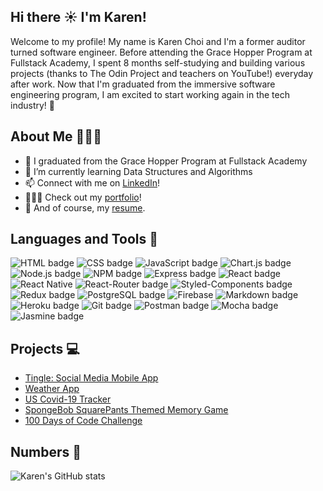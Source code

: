 ## Hi there ☀️ I'm Karen!

Welcome to my profile! My name is Karen Choi and I'm a former auditor turned software engineer. Before attending the Grace Hopper Program at Fullstack Academy, I spent 8 months self-studying and building various projects (thanks to The Odin Project and teachers on YouTube!) everyday after work. Now that I'm graduated from the immersive software engineering program, I am excited to start working again in the tech industry! 🥳

## About Me 👩🏻‍💻

- 🔭 I graduated from the Grace Hopper Program at Fullstack Academy
- 🌱 I’m currently learning Data Structures and Algorithms
- 📫 Connect with me on <a href="https://www.linkedin.com/in/seungahchoi/" target="_blank">LinkedIn</a>!
- 👩🏻‍💻 Check out my <a href="https://devkarenc.github.io/karen-portfolio-v1/" target="_blank">portfolio</a>!
- 📝 And of course, my <a href="https://drive.google.com/file/d/1WbT-pRv3BDcf9I09Dwdl31FWdmhfHfFu/view" target="_blank">resume</a>.

## Languages and Tools 🔨

<p>
<img src="https://img.shields.io/badge/HTML5-E34F26?style=for-the-badge&logo=html5&logoColor=white" alt="HTML badge" style="vertical-align:top margin: 6px 4px">
<img src="https://img.shields.io/badge/CSS3-1572B6?style=for-the-badge&logo=css3&logoColor=white" alt="CSS badge" style="vertical-align:top margin: 6px 4px">
<img src="https://img.shields.io/badge/JavaScript-323330?style=for-the-badge&logo=javascript&logoColor=F7DF1E" alt="JavaScript badge" style="vertical-align:top margin: 6px 4px">
<img src="https://img.shields.io/badge/ChartJS-FF6384?style=for-the-badge&logo=chart-dot-js&logoColor=white" alt="Chart.js badge" style="vertical-align:top margin: 6px 4px">
<img src="https://img.shields.io/badge/Node.js-43853D?style=for-the-badge&logo=node-dot-js&logoColor=white" alt="Node.js badge" style="vertical-align:top margin: 6px 4px">
<img src="https://img.shields.io/badge/npm-CB3837?style=for-the-badge&logo=npm&logoColor=white" alt="NPM badge" style="vertical-align:top margin: 6px 4px">
<img src="https://img.shields.io/badge/Express.js-000000?style=for-the-badge&logo=express&logoColor=white" alt="Express badge" style="vertical-align:top margin: 6px 4px">
<img src="https://img.shields.io/badge/React-20232A?style=for-the-badge&logo=react&logoColor=61DAFB" alt="React badge" style="vertical-align:top margin: 6px 4px">
<img src="https://img.shields.io/badge/react_native-%2320232a.svg?style=for-the-badge&logo=react&logoColor=%2361DAFB" alt="React Native" style="vertical-align:top margin: 6px 4px">
<img src="https://img.shields.io/badge/React_Router-CA4245?style=for-the-badge&logo=react-router&logoColor=white" alt="React-Router badge" style="vertical-align:top margin: 6px 4px">
<img src="https://img.shields.io/badge/styled--components-DB7093?style=for-the-badge&logo=styled-components&logoColor=white" alt="Styled-Components badge" style="vertical-align:top margin: 6px 4px">
<img src="https://img.shields.io/badge/Redux-593D88?style=for-the-badge&logo=redux&logoColor=white" alt="Redux badge" style="vertical-align:top margin: 6px 4px">
<img src="https://img.shields.io/badge/PostgreSQL-316192?style=for-the-badge&logo=postgresql&logoColor=white" alt="PostgreSQL badge" style="vertical-align:top margin: 6px 4px">
<img src="https://img.shields.io/badge/firebase-%23039BE5.svg?style=for-the-badge&logo=firebase" alt="Firebase" style="vertical-align:top margin: 6px 4px">
<img src="https://img.shields.io/badge/Markdown-000000?style=for-the-badge&logo=markdown&logoColor=white" alt="Markdown badge" style="vertical-align:top margin: 6px 4px">
<img src="https://img.shields.io/badge/Heroku-430098?style=for-the-badge&logo=heroku&logoColor=white" alt="Heroku badge" style="vertical-align:top margin: 6px 4px">
<img src="https://img.shields.io/badge/Git-F05032?style=for-the-badge&logo=git&logoColor=white" alt="Git badge" style="vertical-align:top margin: 6px 4px">
<img src="https://img.shields.io/badge/Postman-FF6C37?style=for-the-badge&logo=Postman&logoColor=white" alt="Postman badge" style="vertical-align:top margin: 6px 4px">
<img src="https://img.shields.io/badge/-mocha-%238D6748?style=for-the-badge&logo=mocha&logoColor=white" alt="Mocha badge" style="vertical-align:top margin: 6px 4px"/>
<img src="https://img.shields.io/badge/jasmine-%238A4182.svg?style=for-the-badge&logo=jasmine&logoColor=white" alt="Jasmine badge" style="vertical-align:top margin: 6px 4px"/>

<!-- <img src="" alt="Sequelize badge" style="vertical-align:top margin: 6px 4px"> -->
</p>

## Projects 💻

- [Tingle: Social Media Mobile App](https://github.com/03-cs-wockys-waywards/capstone)
- [Weather App](https://github.com/DevKarenC/weather-app)
- [US Covid-19 Tracker](https://github.com/DevKarenC/covid-tracker)
- [SpongeBob SquarePants Themed Memory Game](https://github.com/DevKarenC/react-memory-card-game)
- [100 Days of Code Challenge](https://github.com/DevKarenC/100-days-of-code)

## Numbers 👀

![Karen's GitHub stats](https://github-readme-stats.vercel.app/api?username=devkarenc&count_private=true&show_icons=true&theme=bear)
